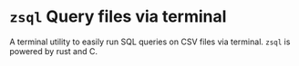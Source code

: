 # `zsql` Query files via terminal

A terminal utility to easily run SQL queries on CSV files via terminal. `zsql` is powered by rust and C.
